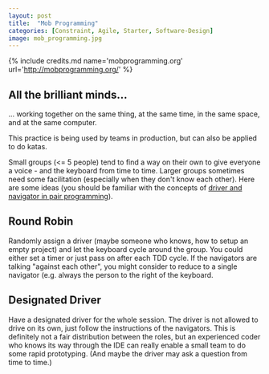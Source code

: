 ```yaml
---
layout: post
title:  "Mob Programming"
categories: [Constraint, Agile, Starter, Software-Design]
image: mob_programming.jpg
---
```


{% include credits.md name='mobprogramming.org' url='http://mobprogramming.org/' %}

## All the brilliant minds... 

... working together on the same thing, at the same time, in the same
space, and at the same computer.

This practice is being used by teams in production, but can also be
applied to do katas.

Small groups (<= 5 people) tend to find a way on their own to give
everyone a voice - and the keyboard from time to time. Larger groups
sometimes need some facilitation (especially when they don't know each
other). Here are some ideas (you should be familiar with the concepts of
[driver and navigator in pair programming](https://en.wikipedia.org/wiki/Pair_programming)).

## Round Robin

Randomly assign a driver (maybe someone who knows, how to setup an empty
project) and let the keyboard cycle around the group. You could either
set a timer or just pass on after each TDD cycle. If the navigators are
talking "against each other", you might consider to reduce to a single
navigator (e.g. always the person to the right of the keyboard.

## Designated Driver

Have a designated driver for the whole session. The driver is not
allowed to drive on its own, just follow the instructions of the
navigators. This is definitely not a fair distribution between the
roles, but an experienced coder who knows its way through the IDE can
really enable a small team to do some rapid prototyping. (And maybe the
driver may ask a question from time to time.)

